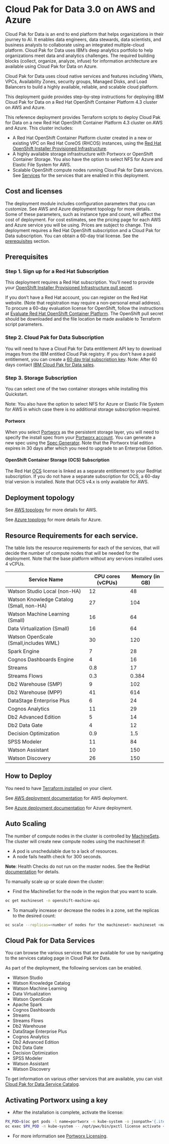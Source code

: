 # Cloud Pak for Data 3.0 on AWS and Azure

Cloud Pak for Data is an end to end platform that helps organizations in their journey to AI. It enables data engineers, data stewards, data scientists, and business analysts to collaborate using an integrated multiple-cloud platform.
Cloud Pak for Data uses IBM’s deep analytics portfolio to help organizations meet data and analytics challenges. The required building blocks (collect, organize, analyze, infuse) for information architecture are available using Cloud Pak for Data on Azure.

Cloud Pak for Data uses cloud native services and features including VNets, VPCs, Availability Zones, security groups, Managed Disks, and Load Balancers to build a highly available, reliable, and scalable cloud platform.

This deployment guide provides step-by-step instructions for deploying IBM Cloud Pak for Data on a Red Hat OpenShift Container Platform 4.3 cluster on AWS and Azure.

This reference deployment provides Terraform scripts to deploy Cloud Pak for Data on a new Red Hat OpenShift Container Platform 4.3 cluster on AWS and Azure. This cluster includes:

 - A Red Hat OpenShift Container Platform cluster created in a new or existing VPC on Red Hat CoreOS (RHCOS)  instances, using the [Red Hat OpenShift Installer Provisioned Infrastructure](https://docs.openshift.com/container-platform/4.3/architecture/architecture-installation.html).
 - A highly available storage infrastructure with Portworx or OpenShift Container Storage. You also have the option to select NFS for Azure and Elastic File System for AWS.
 - Scalable OpenShift compute nodes running Cloud Pak for Data services. See [Services](#cloud-pak-for-data-services) for the services that are enabled in this deployment.


## Cost and licenses

The deployment module includes configuration parameters that you can customize. See AWS and Azure deployment topology for more details. Some of these parameters, such as instance type and count, will affect the cost of deployment. For cost estimates, see the pricing page for each AWS and Azure service you will be using. Prices are subject to change.
This deployment requires a Red Hat OpenShift subscription and a Cloud Pak for Data subscription. You can obtain a 60-day trial license. See the [prerequisites](#prerequisites) section.

## Prerequisites

### Step 1. Sign up for a Red Hat Subscription

This deployment requires a Red Hat subscription.  You’ll need to provide your [OpenShift Installer Provisioned Infrastructure pull secret](https://cloud.redhat.com/openshift/install).

If you don’t have a Red Hat account, you can register on the Red Hat website. (Note that registration may require a non-personal email address). To procure a 60-day evaluation license for OpenShift, follow the instructions at [Evaluate Red Hat OpenShift Container Platform](https://www.redhat.com/en/technologies/cloud-computing/openshift/try-it).
The OpenShift pull secret should be downloaded and the file location be made available to Terraform script parameters.

### Step 2. Cloud Pak for Data Subscription

You will need to have a Cloud Pak for Data entitlement API key to download images from the IBM entitled Cloud Pak registry. If you don't have a paid entitlement, you can create a [60 day trial subscription key](https://www.ibm.com/account/reg/us-en/signup?formid=urx-42212).  Note: After 60 days contact [IBM Cloud Pak for Data sales](https://www.ibm.com/account/reg/us-en/signup?formid=MAIL-cloud).

### Step 3. Storage Subscription

You can select one of the two container storages while installing this Quickstart. 

Note: You also have the option to select NFS for Azure or Elastic File System for AWS in which case there is no additional storage subscription required. 

####	Portworx

When you select [Portworx](https://portworx.com/products/features/) as the persistent storage layer, you will need to specify the install spec from your [Portworx account](https://central.portworx.com/specGen/list). You can generate a new spec using the [Spec Generator](https://central.portworx.com/specGen/wizard). Note that the Portworx trial edition expires in 30 days after which you need to upgrade to an Enterprise Edition. 

####	OpenShift Container Storage (OCS) Subscription

The Red Hat [OCS](https://www.openshift.com/products/container-storage/) license is linked as a separate entitlement to your RedHat subscription. If you do not have a separate subscription for OCS, a 60-day trial version is installed. Note that OCS v4.x is only available for AWS.


## Deployment topology

See [AWS topology](aws/README.md#deployment-topology) for more details for AWS.

See [Azure topology](azure/README.md#deployment-topology) for more details for Azure.

## Resource Requirements for each service.

The table lists the resource requirements for each of the services, that will decide the number of compute nodes that will be needed for the deployment. Note that the base platform without any services installed uses 4 vCPUs.

| Service Name             | CPU cores (vCPUs)       | Memory  (in GB) |
| ---------------------    |   -----------           | ----------------|
|Watson Studio Local (non-HA)|	12|	48 |
|Watson Knowledge Catalog (Small, non-HA)|	27|	104 |
|Watson Machine Learning (Small)|	16|	64 |
|Data Virtualization (Small)|	16|	64 |
|Watson OpenScale (Small,includes WML)|	30	|120 |
|Spark Engine|	7	| 28 |
|Cognos Dashboards Engine|	4|	16 |
|Streams|	0.8|	17 |
|Streams Flows|	0.3|	0.384 |
|Db2 Warehouse (SMP)|	9|	102 |
|Db2 Warehouse (MPP)|	41|	614 |
|DataStage Enterprise Plus|	6|	24 |
|Cognos Analytics|	11|	29 |
|Db2 Advanced Edition|	5|	14 |
|Db2 Data Gate|	4|	12 |
|Decision Optimization|	0.9|	1.5 |
|SPSS Modeler|	11|	84 |
|Watson Assistant|	10|	150 |
|Watson Discovery|	26|	150 |


## How to Deploy

You need to have [Terraform installed](https://learn.hashicorp.com/terraform/getting-started/install.html) on your client.

See [AWS deployment documentation](aws/README.md#steps-to-deploy) for AWS deployment.

See [Azure deployment documentation](azure/README.md#requirements) for Azure deployment.


## Auto Scaling

The number of compute nodes in the cluster is controlled by [MachineSets](https://docs.openshift.com/container-platform/4.3/scalability_and_performance/recommended-cluster-scaling-practices.html).
The cluster will create new compute nodes using the machineset if:
* A pod is unschedulable due to a lack of resources.
* A node fails health check for 300 seconds.<br>

**Note**: Health Checks do not run on the master nodes. See the RedHat [documentation](https://docs.openshift.com/container-platform/4.3/scalability_and_performance/recommended-cluster-scaling-practices.html#machine-health-checks-about_cluster-scaling) for details.  

To manually scale up or scale down the cluster:
* Find the MachineSet for the node in the region that you want to scale.

```bash
oc get machineset -n openshift-machine-api
```
* To manually increase or decrease the nodes in a zone, set the replicas to the desired count:
```bash
oc scale --replicas=<number of nodes for the machineset> machineset <machineset> -n openshift-machine-api
```

## Cloud Pak for Data Services

You can browse the various services that are available for use by navigating to the services catalog page in Cloud Pak for Data.

As part of the deployment, the following services can be enabled.

  - Watson Studio
  - Watson Knowledge Catalog
  - Watson Machine Learning
  - Data Virtualization
  - Watson OpenScale
  - Apache Spark
  - Cognos Dashboards
  - Streams
  - Streams Flows
  - Db2 Warehouse
  - DataStage Enterprise Plus
  - Cognos Analytics
  - Db2 Advanced Edition
  - Db2 Data Gate
  - Decision Optimization
  - SPSS Modeler
  - Watson Assistant
  - Watson Discovery
 

To get information on various other services that are available, you can visit [Cloud Pak for Data Service Catalog](https://www.ibm.com/support/producthub/icpdata/docs/content/SSQNUZ_current/cpd/svc/services.html).

## Activating Portworx using a key

* After the installation is complete, activate the license:
```bash
PX_POD=$(oc get pods -l name=portworx -n kube-system -o jsonpath='{.items[0].metadata.name}')
oc exec $PX_POD -n kube-system -- /opt/pwx/bin/pxctl license activate <activation id>
```
* For more information see [Portworx Licensing](https://docs.portworx.com/reference/knowledge-base/px-licensing/).
